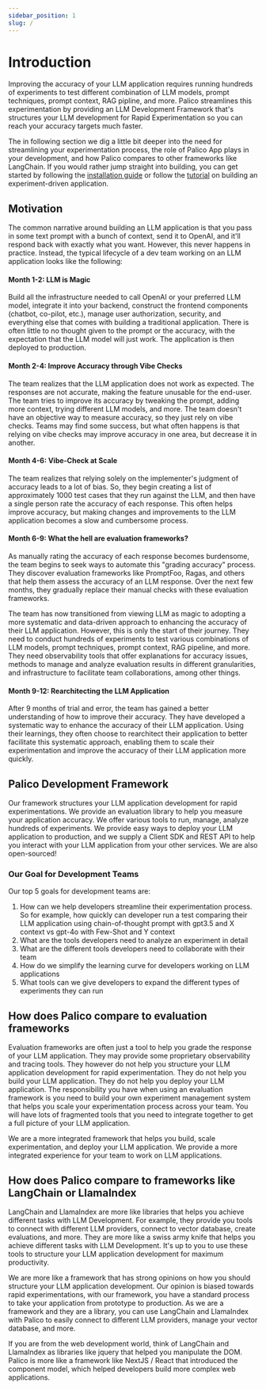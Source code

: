 ```yaml
---
sidebar_position: 1
slug: /
---
```


# Introduction

Improving the accuracy of your LLM application requires running hundreds of experiments to test different combination of LLM models, prompt techniques, prompt context, RAG pipline, and more. Palico streamlines this experimentation by providing an LLM Development Framework that's structures your LLM development for Rapid Experimentation so you can reach your accuracy targets much faster.

The in following section we dig a little bit deeper into the need for streamlining your experimentation process, the role of Palico App plays in your development, and how Palico compares to other frameworks like LangChain. If you would rather jump straight into building, you can get started by following the [installation guide](./getting_started/00_installation.md) or follow the [tutorial](./tutorials/00_intro.md) on building an experiment-driven application.

## Motivation

The common narrative around building an LLM application is that you pass in some text prompt with a bunch of context, send it to OpenAI, and it'll respond back with exactly what you want. However, this never happens in practice. Instead, the typical lifecycle of a dev team working on an LLM application looks like the following:

#### Month 1-2: LLM is Magic

Build all the infrastructure needed to call OpenAI or your preferred LLM model, integrate it into your backend, construct the frontend components (chatbot, co-pilot, etc.), manage user authorization, security, and everything else that comes with building a traditional application. There is often little to no thought given to the prompt or the accuracy, with the expectation that the LLM model will just work. The application is then deployed to production.

#### Month 2-4: Improve Accuracy through Vibe Checks

The team realizes that the LLM application does not work as expected. The responses are not accurate, making the feature unusable for the end-user. The team tries to improve its accuracy by tweaking the prompt, adding more context, trying different LLM models, and more. The team doesn't have an objective way to measure accuracy, so they just rely on vibe checks. Teams may find some success, but what often happens is that relying on vibe checks may improve accuracy in one area, but decrease it in another.

#### Month 4-6: Vibe-Check at Scale

The team realizes that relying solely on the implementer's judgment of accuracy leads to a lot of bias. So, they begin creating a list of approximately 1000 test cases that they run against the LLM, and then have a single person rate the accuracy of each response. This often helps improve accuracy, but making changes and improvements to the LLM application becomes a slow and cumbersome process.

#### Month 6-9: What the hell are evaluation frameworks?

As manually rating the accuracy of each response becomes burdensome, the team begins to seek ways to automate this "grading accuracy" process. They discover evaluation frameworks like PromptFoo, Ragas, and others that help them assess the accuracy of an LLM response. Over the next few months, they gradually replace their manual checks with these evaluation frameworks.

The team has now transitioned from viewing LLM as magic to adopting a more systematic and data-driven approach to enhancing the accuracy of their LLM application. However, this is only the start of their journey. They need to conduct hundreds of experiments to test various combinations of LLM models, prompt techniques, prompt context, RAG pipeline, and more. They need observability tools that offer explanations for accuracy issues, methods to manage and analyze evaluation results in different granularities, and infrastructure to facilitate team collaborations, among other things.

#### Month 9-12: Rearchitecting the LLM Application

After 9 months of trial and error, the team has gained a better understanding of how to improve their accuracy. They have developed a systematic way to enhance the accuracy of their LLM application. Using their learnings, they often choose to rearchitect their application to better facilitate this systematic approach, enabling them to scale their experimentation and improve the accuracy of their LLM application more quickly.

## Palico Development Framework

Our framework structures your LLM application development for rapid experimentations. We provide an evaluation library to help you measure your application accuracy. We offer various tools to run, manage, analyze hundreds of experiments. We provide easy ways to deploy your LLM application to production, and we supply a Client SDK and REST API to help you interact with your LLM application from your other services. We are also open-sourced!

### Our Goal for Development Teams

Our top 5 goals for development teams are:

1. How can we help developers streamline their experimentation process. So for example, how quickly can developer run a test comparing their LLM application using chain-of-thought prompt with gpt3.5 and X context vs gpt-4o with Few-Shot and Y context
2. What are the tools developers need to analyze an experiment in detail
3. What are the different tools developers need to collaborate with their team
4. How do we simplify the learning curve for developers working on LLM applications
5. What tools can we give developers to expand the different types of experiments they can run

## How does Palico compare to evaluation frameworks
Evaluation frameworks are often just a tool to help you grade the response of your LLM application. They may provide some proprietary observability and tracing tools. They however do not help you structure your LLM application development for rapid experimentation. They do not help you build your LLM application. They do not help you deploy your LLM application. The responsibility you have when using an evaluation framework is you need to build your own experiment management system that helps you scale your experimentation process across your team. You will have lots of fragmented tools that you need to integrate together to get a full picture of your LLM application.

We are a more integrated framework that helps you build, scale experimentation, and deploy your LLM application. We provide a more integrated experience for your team to work on LLM applications.

## How does Palico compare to frameworks like LangChain or LlamaIndex
LangChain and LlamaIndex are more like libraries that helps you achieve different tasks with LLM Development. For example, they provide you tools to connect with different LLM providers, connect to vector database, create evaluations, and more. They are more like a swiss army knife that helps you achieve different tasks with LLM Development. It's up to you to use these tools to structure your LLM application development for maximum productivity.

We are more like a framework that has strong opinions on how you should structure your LLM application development. Our opinion is biased towards rapid experimentations, with our framework, you have a standard process to take your application from prototype to production. As we are a framework and they are a library, you can use LangChain and LlamaIndex with Palico to easily connect to different LLM providers, manage your vector database, and more.

If you are from the web development world, think of LangChain and LlamaIndex as libraries like jquery that helped you manipulate the DOM. Palico is more like a framework like NextJS / React that introduced the component model, which helped developers build more complex web applications.